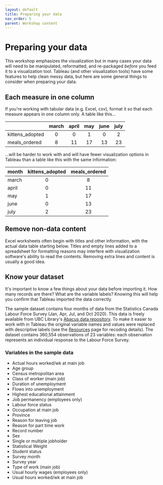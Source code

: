 ```yaml
---
layout: default
title: Preparing your data
nav_order: 5
parent: Workshop content
---
```

# Preparing your data
This workshop emphasizes the visualization but in many cases your data will need to be manipulated, reformatted, and re-packaged _before_ you feed it to a visualization tool. Tableau (and other visualization tools) have some features to help clean messy data, but here are some general things to consider when preparing your data.

## Each measure in one column
If you're working with tabular data (e.g. Excel, csv), format it so that each measure appears in one column only. A table like this...

|  | march | april | may | june | july |
| --- | :---: | :---: | :---: | :---: | :---: |
| kittens_adopted | 0 | 0 | 1 | 0 | 2 |
| meals_ordered | 8 | 11 | 17 | 13 | 23 |

...will be harder to work with and will have fewer visualization options in Tableau than a table like this with the same information:

| month | kittens_adopted | meals_ordered |
| --- | :---: | :---: |
| march | 0 | 8 |
| april | 0 | 11 |
| may | 1 | 17 |
| june | 0 | 13 |
| july | 2 | 23 |
 

## Remove non-data content
Excel worksheets often begin with titles and other information, with the actual data table starting below. Titles and empty lines added to a spreadsheet for formatting reasons may interfere with visualization software's ability to read the contents. Removing extra lines and content is usually a good idea. 

## Know your dataset
It's important to know a few things about your data before importing it. How many records are there? What are the variable labels? Knowing this will help you confirm that Tableau imported the data correctly.

The sample dataset contains four months of data from the Statistics Canada Labour Force Survey (Jan, Apr, Jul, and Oct 2020). This data is freely available from UBC Library's [Abacus data repository](https://hdl.handle.net/11272.1/AB2/GGXMM2). To make it easier to work with in Tableau the original variable names and values were replaced with descriptive labels (see the [Resources](../resources.html) page for recoding details). The dataset contains 360,554 observations of 23 variables: each observation represents an individual response to the Labour Force Survey.

### Variables in the sample data

- Actual hours worked/wk at main job
- Age group
- Census metropolitan area
- Class of worker (main job)
- Duration of unemployment
- Flows into unemployment
- Highest educational attainment
- Job permanency (employees only)
- Labour force status
- Occupation at main job
- Province
- Reason for leaving job
- Reason for part time work
- Record number
- Sex
- Single or multiple jobholder
- Statistical Weight
- Student status
- Survey month
- Survey year
- Type of work (main job)
- Usual hourly wages (employees only)
- Usual hours worked/wk at main job

